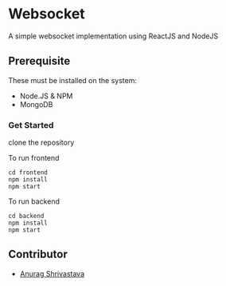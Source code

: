 # Websocket

A simple websocket implementation using ReactJS and NodeJS

## Prerequisite
These must be installed on the system:
- Node.JS & NPM
- MongoDB

### Get Started
clone the repository

To run frontend
```
cd frontend
npm install
npm start
```

To run backend
```
cd backend
npm install
npm start
```

## Contributor
- [Anurag Shrivastava](https://github.com/StechAnurag/)
